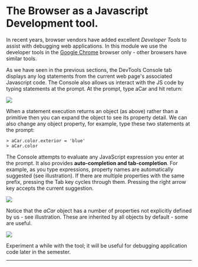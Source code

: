 # The Browser as a Javascript Development tool.

In recent years, browser vendors have added excellent *Developer Tools* to assist with debugging web applications. In this module we use the developer tools in the [Google Chrome][chrome] browser only - other browsers have similar tools. 

As we have seen in the previous sections, the DevTools Console tab displays any log statements from the current web page's associated Javascript code. The Console also allows us interact with the JS code by typing statements at the prompt. At the prompt, type aCar and hit return:
          
![][prompt]

When a statement execution returns an object (as above) rather than a primitive then you can expand the object to see its property detail. We can also change any object property, for example, type these two statements at the prompt:
~~~
> aCar.color.exterior = 'blue'
> aCar.color
~~~
The Console attempts to evaluate any JavaScript expression you enter at the prompt. It also provides __auto-completion and tab-completion__. For example, as you type expressions, property names are automatically suggested (see illustration). If there are multiple properties with the same prefix, pressing the Tab key cycles through them. Pressing the right arrow key accepts the current suggestion. 

![][completion]

Notice that the *aCar* object has a number of properties not explicitly defined by us - see illustration. These are inherited by all objects by default - some are useful. 

![][properties]

Experiment a while with the tool; it will be useful for debugging application code later in the semester. 

-------------------------------------

[chrome]: https://developer.chrome.com/devtools
[devtool]: ./img/devtool.png
[console]: ./img/console.png
[prompt]: ./img/prompt.png
[completion]: ./img/completion.png
[properties]: ./img/properties.png
[expand]: ./img/expand.png
[chromeconsole]: ./img/chromeconsole.png
[assist]: ./img/assist.png
[functions]: ./img/functions.png
